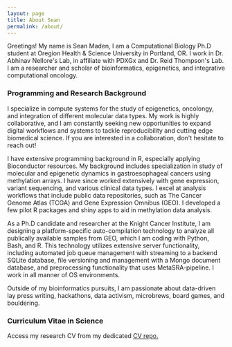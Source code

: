 ```yaml
---
layout: page
title: About Sean
permalink: /about/
---
```


Greetings! My name is Sean Maden, I am a Computational Biology Ph.D student at Oregion Health & Science University in Portland, OR. I work in Dr. Abhinav Nellore's Lab, in affiliate with PDXGx and Dr. Reid Thompson's Lab. I am a researcher and scholar of bioinformatics, epigenetics, and integrative computational oncology.

### Programming and Research Background

I specialize in compute systems for the study of epigenetics, oncolongy, and integration of different molecular data types. My work is highly collaborative, and I am constantly seeking new opportunities to expand digital workflows and systems to tackle reproducibility and cutting edge biomedical science. If you are interested in a collaboration, don't hesitate to reach out!

I have extensive programming background in R, especially applying Bioconductor resources. My background includes specialization in study of molecular and epigenetic dynamics in gastroesophageal cancers using methylation arrays. I have since worked extensively with gene expression, variant sequencing, and various clinical data types. I excel at analysis workflows that include public data repositories, such as The Cancer Genome Atlas (TCGA) and Gene Expression Omnibus (GEO). I developed a few pilot R packages and shiny apps to aid in methylation data analysis. 

As a Ph.D candidate and researcher at the Knight Cancer Institute, I am designing a platform-specific auto-compilation technology to analyze all publically available samples from GEO, which I am coding with Python, Bash, and R. This technology utilizes extensive server functionality, including automated job queue management with streaming to a backend SQLite database, file versioning and management with a Mongo document database, and preprocessing functionality that uses MetaSRA-pipeline. I work in all manner of OS environments.

Outside of my bioinformatics pursuits, I am passionate about data-driven lay press writing, hackathons, data activism, microbrews, board games, and bouldering.

### Curriculum Vitae in Science
Access my research CV from my dedicated [CV repo.](https://github.com/metamaden/CV_repo)

